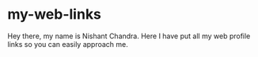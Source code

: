 # my-web-links
Hey there, my name is Nishant Chandra. Here I have put all my web profile links so you can easily approach me.
